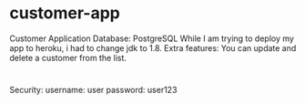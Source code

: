 # customer-app
Customer Application
Database: PostgreSQL 
While I am trying to deploy my app to heroku, i had to change jdk to 1.8.
Extra features:
You can update and delete a customer from the list.
#
Security:
username: user
password: user123

